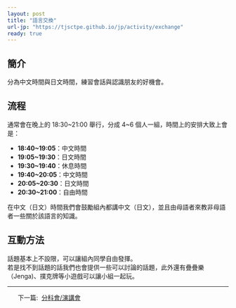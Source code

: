```yaml
---
layout: post
title: "語言交換"
url-jp: "https://tjsctpe.github.io/jp/activity/exchange"
ready: true
---
```


## 簡介
分為中文時間與日文時間，練習會話與認識朋友的好機會。

## 流程
通常會在晚上的 18:30~21:00 舉行，分成 4~6 個人一組，時間上的安排大致上會是：
- **18:40~19:05**：中文時間
- **19:05~19:30**：日文時間
- **19:30~19:40**：休息時間
- **19:40~20:05**：中文時間 
- **20:05~20:30**：日文時間
- **20:30~21:00**：自由時間

在中文（日文）時間我們會鼓勵組內都講中文（日文），並且由母語者來教非母語者一些關於該語言的知識。
## 互動方法
話題基本上不設限，可以讓組內同學自由發揮。\
若是找不到話題的話我們也會提供一些可以討論的話題，此外還有疊疊樂（Jenga)、撲克牌等小遊戲可以讓小組一起玩。

---
<ul>
<tr>下一篇:&nbsp;</tr>
<a href="/activity/academic">
分科會/演講會
</a>
</ul>